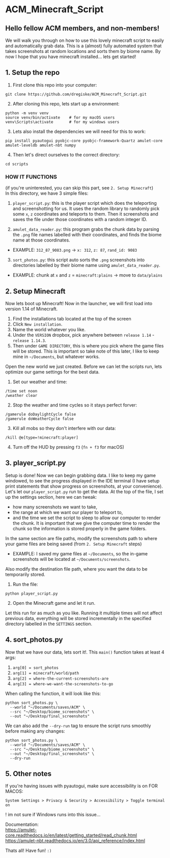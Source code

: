 # ACM_Minecraft_Script

## Hello fellow ACM members, and non-members!

We will walk you through on how to use this lovely minecraft script to easily and automatically grab data. This is a (almost) fully automated system that takes screenshots at random locations and sorts them by biome name. By now I hope that you have minecraft installed… lets get started!


## 1. Setup the repo

1. First clone this repo into your computer:
```
git clone https://github.com/dregiske/ACM_Minecraft_Script.git
```

2. After cloning this repo, lets start up a environment:
```
python -m venv venv
source venv/bin/activate	# for my macOS users
venv\Scripts\activate		# for my windows users
```

3. Lets also install the dependencies we will need for this to work:
```
pip install pyautogui pyobjc-core pyobjc-framework-Quartz amulet-core amulet-leveldb amulet-nbt numpy
```

4. Then let's direct ourselves to the correct directory:
```
cd scripts
```

### HOW IT FUNCTIONS
(if you're uninterested, you can skip this part, see `2. Setup Minecraft`)  
In this directory, we have 3 simple files:

1. `player_script.py`: this is the player script which does the teleporting and screenshotting for us. It uses the random library to randomly pick some `x`, `z` coordinates and teleports to them. Then it screenshots and saves the file under those coordinates with a random integer ID.

2. `amulet_data_reader.py`: this program grabs the chunk data by parsing the `.png` file names labelled with their coordinates, and finds the biome name at those coordinates. 
- EXAMPLE: `312_87_9083.png` -> `x: 312`, `z: 87`, `rand_id: 9083`

3. `sort_photos.py`: this script auto sorts the `.png` screenshots into directories labelled by their biome name using `amulet_data_reader.py`.
- EXAMPLE: chunk at `x` and `z` = `minecraft:plains` -> move to `data/plains`


## 2. Setup Minecraft

Now lets boot up Minecraft! Now in the launcher, we will first load into version 1.14 of Minecraft. 

1. Find the installations tab located at the top of the screen
2. Click `New installation`.
3. Name the world whatever you like.
4. Under the `VERSION` dropbox, pick anywhere between `release 1.14` - `release 1.14.3`.
5. Then under `GAME DIRECTORY`, this is where you pick where the game files will be stored. This is important so take note of this later, I like to keep mine in `~/Documents`, but whatever works.

Open the new world we just created. Before we can let the scripts run, lets optimize our game settings for the best data.

1. Set our weather and time:
```
/time set noon
/weather clear
```

2. Stop the weather and time cycles so it stays perfect forver:
```
/gamerule doDaylightCycle false
/gamerule doWeatherCycle false
```

3. Kill all mobs so they don't interfere with our data:
```
/kill @e[type=!minecraft:player]
```

4. Turn off the HUD by pressing `f3` (`fn + f3` for macOS)


## 3. player_script.py

Setup is done! Now we can begin grabbing data. I like to keep my game windowed, to see the progress displayed in the IDE terminal (I have setup print statements that show progress on screenshots, at your convenience).  
Let's let our `player_script.py` run to get the data. At the top of the file, I set up the settings section, here we can tweak:
- how many screenshots we want to take,
- the range at which we want our player to teleport to,
- and the time we set the script to sleep to allow our computer to render the chunk. It is important that we give the computer time to render the chunk so the information is stored properly in the game folders.

In the same section are file paths, modify the screenshots path to where your game files are being saved (from `2. Setup Minecraft` steps)
- EXAMPLE: I saved my game files at `~/Documents`, so the in-game screenshots will be located at `~/Documents/screenshots`.

Also modify the destination file path, where you want the data to be temporarily stored.

1. Run the file:
```
python player_script.py
```

2. Open the Minecraft game and let it run.

Let this run for as much as you like. Running it multiple times will not affect previous data, everything will be stored incrementally in the specified directory labelled in the `SETTINGS` section.


## 4. sort_photos.py

Now that we have our data, lets sort it!. This `main()` function takes at least 4 args:
1. `arg[0] = sort_photos`
2. `arg[1] = minecraft/world/path`
3. `arg[2] = where-the-current-screenshots-are`
4. `arg[3] = where-we-want-the-screenshots-to-go`

When calling the function, it will look like this:
```
python sort_photos.py \
  --world "~/Documents/saves/ACM" \
  --src "~/Desktop/biome_screenshots" \
  --out "~/Desktop/final_screenshots"
```

We can also add the `--dry-run` tag to ensure the script runs smoothly before making any changes:
```
python sort_photos.py \
  --world "~/Documents/saves/ACM" \
  --src "~/Desktop/biome_screenshots" \
  --out "~/Desktop/final_screenshots" \
  --dry-run
```

## 5. Other notes
If you're having issues with pyautogui, make sure accessibility is on
FOR MACOS:
```
System Settings > Privacy & Security > Accessibility > Toggle terminal on
```
! im not sure if Windows runs into this issue...

Documentation:  
https://amulet-core.readthedocs.io/en/latest/getting_started/read_chunk.html  
https://amulet-nbt.readthedocs.io/en/3.0/api_reference/index.html  

Thats all! Have fun!
`:)`